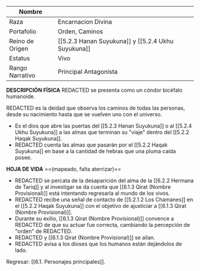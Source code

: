 
| Nombre          |                                                    |
| --------------- | -------------------------------------------------- |
| Raza            | Encarnacion Divina                                 |
| Portafolio      | Orden, Caminos                                     |
| Reino de Origen | [[5.2.3 Hanan Suyukuna]] y [[5.2.4 Ukhu Suyukuna]] |
| Estatus         | Vivo                                               |
| Rango Narrativo | Principal Antagonista                              |
**DESCRIPCIÓN FÍSICA**
REDACTED se presenta como un cóndor bicéfalo humanoide.

REDACTED es la deidad que observa los caminos de todas las personas, desde su nacimiento hasta que se vuelven uno con el universo.
- Es el dios que abre las puertas del [[5.2.3 Hanan Suyukuna]] o al [[5.2.4 Ukhu Suyukuna]] a las almas que terminan su "viaje" dentro del [[5.2.2 Haqak Suyukuna]].
- REDACTED cuenta las almas que pasarán por el [[5.2.2 Haqak Suyukuna]] en base a la cantidad de hebras que una pluma caída posee.

**HOJA DE VIDA** ==(mapeado, falta aterrizar)==
- REDACTED se percata de la desaparición del alma de la [[6.2.2 Hermana de Tariq]] y al investigar se da cuenta que [[6.1.3 Qirat (Nombre Provisional)]] está intentando regresarla al mundo de los vivos.
- REDACTED recibe una señal de contacto de [[5.2.1.2 Los Chamanes]] en el [[5.2.2 Haqak Suyukuna]] con el objetivo de ajusticiar a [[6.1.3 Qirat (Nombre Provisional)]].
- Durante su exilio, [[6.1.3 Qirat (Nombre Provisional)]] convence a REDACTED de que su actuar fue correcta, cambiando la percepción de "orden" de REDACTED.
- REDACTED y [[6.1.3 Qirat (Nombre Provisional)]] se alían.
- REDACTED avisa a los dioses que los humanos están dejándolos de lado.


Regresar: [[6.1. Personajes principales]].